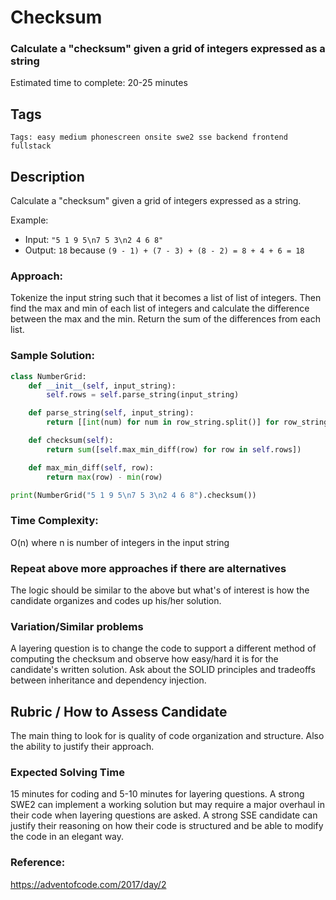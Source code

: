 # Checksum
### Calculate a "checksum" given a grid of integers expressed as a string

Estimated time to complete: 20-25 minutes

## Tags
`Tags: easy medium phonescreen onsite swe2 sse backend frontend fullstack`

## Description
Calculate a "checksum" given a grid of integers expressed as a string.

Example:
- Input: `"5 1 9 5\n7 5 3\n2 4 6 8"`
- Output: `18` because `(9 - 1) + (7 - 3) + (8 - 2) = 8 + 4 + 6 = 18`

### Approach:
Tokenize the input string such that it becomes a list of list of integers. Then find the max and min of each list of integers and calculate the difference between the max and the min. Return the sum of the differences from each list.


### Sample Solution:

```python
class NumberGrid:
    def __init__(self, input_string):
        self.rows = self.parse_string(input_string)

    def parse_string(self, input_string):
        return [[int(num) for num in row_string.split()] for row_string in input_string.split('\n')]

    def checksum(self):
        return sum([self.max_min_diff(row) for row in self.rows])

    def max_min_diff(self, row):
        return max(row) - min(row)

print(NumberGrid("5 1 9 5\n7 5 3\n2 4 6 8").checksum())
```

### Time Complexity:
O(n) where n is number of integers in the input string

### Repeat above more approaches if there are alternatives
The logic should be similar to the above but what's of interest is how the candidate organizes and codes up his/her solution.

### Variation/Similar problems
A layering question is to change the code to support a different method of computing the checksum and observe how easy/hard it is for the candidate's written solution. Ask about the SOLID principles and tradeoffs between inheritance and dependency injection.

## Rubric / How to Assess Candidate
The main thing to look for is quality of code organization and structure. Also the ability to justify their approach.

### Expected Solving Time
15 minutes for coding and 5-10 minutes for layering questions. A strong SWE2 can implement a working solution but may require a major overhaul in their code when layering questions are asked. A strong SSE candidate can justify their reasoning on how their code is structured and be able to modify the code in an elegant way.

### Reference:
https://adventofcode.com/2017/day/2
